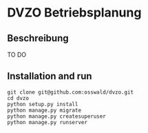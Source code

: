 # DVZO Betriebsplanung
## Beschreibung
TO DO

## Installation and run
```
git clone git@github.com:osswald/dvzo.git
cd dvzo
python setup.py install
python manage.py migrate
python manage.py createsuperuser
python manage.py runserver
```
